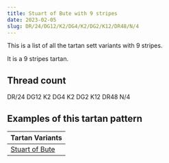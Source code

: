 ```yaml
---
title: Stuart of Bute with 9 stripes
date: 2023-02-05
slug: DR/24/DG12/K2/DG4/K2/DG2/K12/DR48/N/4
---
```

This is a list of all the tartan sett variants with 9 stripes.

It is a 9 stripes tartan.


## Thread count
DR/24 DG12 K2 DG4 K2 DG2 K12 DR48 N/4

## Examples of this tartan pattern

| Tartan Variants |
|---------------|
| [Stuart of Bute](/variants/dr/24/dg12/k2/dg4/k2/dg2/k12/dr48/n/4-dg11450d-draa0000-k000000-naaaaaa)||
